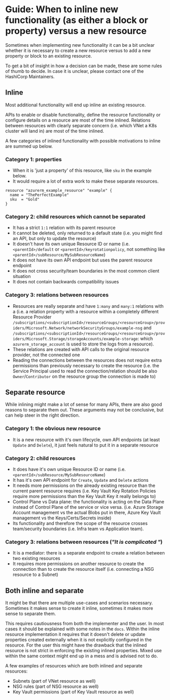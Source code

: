 # Guide: When to inline new functionality (as either a block or property) versus a new resource

Sometimes when implementing new functionality it can be a bit unclear whether it is necessary to create a new resource versus to add a new property or block to an existing resource.

To get a bit of insight in how a decision can be made, these are some rules of thumb to decide. In case it is unclear, please contact one of the HashiCorp Maintainers.

## Inline
Most additional functionality will end up inline an existing resource.

APIs to enable or disable functionality, define the resource functionality or configure details on a resource are most of the time inlined. Relations between resources with clearly separate concern (i.e. which VNet a K8s cluster will land in) are most of the time inlined.

A few categories of inlined functionality with possible motivations to inline are summed up below.

### Category 1: properties
- When it is 'just a property' of this resource, like `sku` in the example below.
- It would require a lot of extra work to make these separate resources.

```hcl
resource "azurerm_example_resource" "example" {
  name = "ThePerfectExample"
  sku  = "Gold"
}
```

### Category 2: child resources which cannot be separated
- It has a strict `1:1` relation with its parent resource
- It cannot be deleted, only returned to a default state (i.e. you might find an API, but only to update the resource)
- It doesn't have its own unique Resource ID or name (i.e. `<parentId>/default` or `<parentId>/keyrotationpolicy`, not something like `<parentId>/subResource/MySubResourceName`)
- It does not have its own API endpoint but uses the parent resource endpoint
- It does not cross security/team boundaries in the most common client situation
- It does not contain backwards compatibility issues

### Category 3: relations between resources
- Resources are really separate and have `1:many` and `many:1` relations with a (i.e. a relation property with a resource within a completely different Resource Provider `/subscriptions/<subscriptionId>/resourceGroups/<resourceGroup>/providers/Microsoft.Network/networkSecurityGroups/example-nsg` and `/subscriptions/<subscriptionId>/resourceGroups/<resourceGroup>/providers/Microsoft.Storage/storageAccounts/example-storage`: which `azurerm_storage_account` is used to store the logs from a resource).
- These relations are created with API calls to the original resource provider, not the connected one
- Reading the connections between the resources does not require extra permissions than previously necessary to create the resource (i.e. the Service Principal used to read the connection/relation should be also `Owner`/`Contributor` on the resource group the connection is made to)

## Separate resource

While inlining might make a lot of sense for many APIs, there are also good reasons to separate them out. These arguments may not be conclusive, but can help steer in the right direction.

### Category 1: the obvious new resource
- It is a new resource with it's own lifecycle, own API endpoints (at least `Update` and `Delete`), it just feels natural to put it in a separate resource

### Category 2: child resources
- It does have it's own unique Resource ID or name (i.e. `<parentId>/subResource/MySubResourceName`)
- It has it's own API endpoint for `Create`, `Update` and `Delete` actions
- It needs more permissions on the already existing resource than the current parent resource requires (i.e. Key Vault Key Rotation Policies require more permissions than the Key Vault Key it really belongs to)
- Control Plane vs Data plane: the functionality is acting on the Data Plane instead of Control Plane of the service or vice versa. (i.e. Azure Storage Account management vs the actual Blobs put in there, Azure Key Vault management vs the Keys/Certs/Secrets inside)
- Its functionality and therefore the scope of the resource crosses team/security boundaries (i.e. Infra team vs Application team).

### Category 3: relations between resources (_"It is complicated "_)
- It is a mediator: there is a separate endpoint to create a relation between two existing resources
- It requires more permissions on another resource to create the connection than to create the resource itself (i.e. connecting a NSG resource to a Subnet)

## Both inline and separate
It might be that there are multiple use-cases and scenarios necessary. Sometimes it makes sense to create it inline, sometimes it makes more sense to separate them.

This requires cautiousness from both the implementer and the user. In most cases it should be explained with some notes in the `docs`. Within the inline resource implementation it requires that it doesn't delete or update properties created externally when it is not explicitly configured in the resource. For the user this might have the drawback that the inlined resource is not strict in enforcing the existing inlined properties. Mixed use within the same context might end up in a mess and is advised not to do.

A few examples of resources which are both inlined and separate resources:
- Subnets (part of VNet resource as well)
- NSG rules (part of NSG resource as well)
- Key Vault permissions (part of Key Vault resource as well)